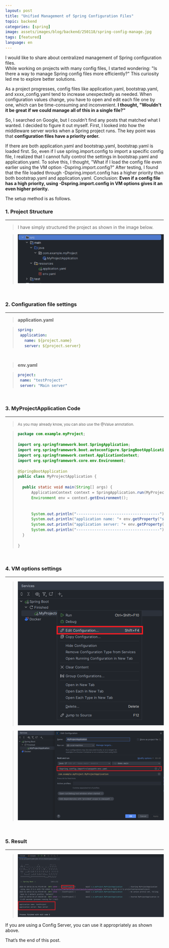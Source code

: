 ```yaml
---
layout: post
title: "Unified Management of Spring Configuration Files"
topic: backend
categories: [spring]
image: assets/images/blog/backend/250118/spring-config-manage.jpg
tags: [featured]
language: en
---
```


I would like to share about centralized management of Spring configuration files.  
While working on projects with many config files, I started wondering: "Is there a way to manage Spring config files more efficiently?"
This curiosity led me to explore better solutions.

As a project progresses, config files like application.yaml, bootstrap.yaml, and xxxx_config.yaml tend to increase unexpectedly as needed.
When configuration values change, you have to open and edit each file one by one, which can be time-consuming and inconvenient.
**I thought, "Wouldn't it be great if we could manage all of this in a single file?"**

So, I searched on Google, but I couldn’t find any posts that matched what I wanted.
I decided to figure it out myself. First, I looked into how the middleware server works when a Spring project runs.
The key point was that **configuration files have a priority order.**

If there are both application.yaml and bootstrap.yaml, bootstrap.yaml is loaded first.
So, even if I use spring.import.config to import a specific config file, I realized that I cannot fully control the settings in bootstrap.yaml and application.yaml.
To solve this, I thought, "What if I load the config file even earlier using the VM option -Dspring.import.config?"
After testing, I found that the file loaded through -Dspring.import.config has a higher priority than both bootstrap.yaml and application.yaml.
Conclusion:
**Even if a config file has a high priority, using -Dspring.import.config in VM options gives it an even higher priority.**


The setup method is as follows.
<br>

### 1. Project Structure

---
> I have simply structured the project as shown in the image below.

> ![createProject](/assets/images/blog/backend/250118/createProject.png)

<br>

### 2. Configuration file settings

---

>**application.yaml**

>```yaml
>spring:
>  application:
>    name: ${project.name}
>    server: ${project.server}
>```

<br>

>**env.yaml**

>```yaml
>project:
>  name: "testProject"
>  server: "Main server"
>```

<br>

### 3. MyProjectApplication Code

---

><small>As you may already know, you can also use the @Value annotation.</small>

>```java
>package com.example.myProject;
>
>import org.springframework.boot.SpringApplication;
>import org.springframework.boot.autoconfigure.SpringBootApplication;
>import org.springframework.context.ApplicationContext;
>import org.springframework.core.env.Environment;
>
>@SpringBootApplication
>public class MyProjectApplication {
>
>	public static void main(String[] args) {
>		ApplicationContext context = SpringApplication.run(MyProjectApplication.class, args);
>		Environment env = context.getEnvironment();
>
>
>		System.out.println("-------------------------------------");
>		System.out.println("application name: "+ env.getProperty("spring.application.name"));
>		System.out.println("application server: "+ env.getProperty("spring.application.server"));
>		System.out.println("-------------------------------------");
>	}
>
>}
>```

<br>

### 4. VM options settings

---

>![configMenu](/assets/images/blog/backend/250118/configMenu.png)

>![config](/assets/images/blog/backend/250118/config.png)

<br>

### 5. Result

---

>![result](/assets/images/blog/backend/250118/result.png)  

If you are using a Config Server, you can use it appropriately as shown above.

That’s the end of this post. 